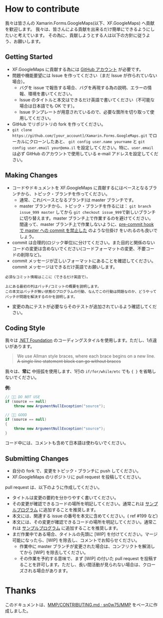 # How to contribute

我々は皆さんの Xamarin.Forms.GoogleMaps(以下、XF.GoogleMaps) へ貢献を歓迎します。
我々は、皆さんによる貢献を出来るだけ簡単にできるようにしたいと考えています。
その為に、貢献しようとする人は以下の方針に従うよう、お願いします。

## Getting Started

* XF.GoogleMaps に貢献する為には [GitHub アカウント](https://github.com/signup/free) が必要です。
* 問題や機能要望には Issue を作ってください（まだ Issue が作られていない場合）。
  * バグを issue で報告する場合、バグを再現する為の説明、エラーの情報、環境を書いてください。
  * Issue のタイトルと本文はできるだけ英語で書いてください（不可能な場合は日本語でも OK です）。
  * Issue テンプレートが用意されているので、必要な箇所を切り取って使用してください。
* GitHub でリポジトリの fork を作ってください。
* ``git clone https://github.com/[your_account]/Xamarin.Forms.GoogleMaps.git`` でローカルにクローンしたあと、 ``git config user.name yourname`` と ``git config user.email your@ema.il`` を設定してください。特に、``user.email`` は必ず GitHub のアカウントで使用している e-mail アドレスを設定してください。

## Making Changes

* コードやドキュメントを XF.GoogleMaps に貢献するにはベースとなるブランチから、トピック・ブランチを作ってください。
  * 通常、これ(ベースとなるブランチ)は master ブランチです。
  * master ブランチから、トピック・ブランチを作るには： `git branch
    issue_999 master` してから `git
    checkout issue_999`で新しいブランチに切り替えます。master ブランチ上で作業するのを避けてください。
    間違って、master ブランチ上で作業しないように、[pre-commit hook で master への commit を禁止した](http://blog.n-z.jp/blog/2014-02-07-pre-commit-hook.html) のような仕掛け
    をいれるのも良いでしょう。
* commit は合理的(ロジック単位)に分けてください。また目的と関係のないコードの変更は含めないでください(コードフォーマットの変更、不要コードの削除など)。
* commit メッセージが正しいフォーマットにあることを確認してください。commit メッセージはできるだけ英語でお願いします。

````
必須なコミット情報はここに（できるだけ英語で）。

上にある最初の列はパッチ/コミットの概要を説明します。
この本文はパッチが無い状態のプログラムの行動、なんでこの行動は問題なのか、どうやってパッチが問題を解決するのかを説明します。
````

* 変更の為にテストが必要ならそのテストが追加されているよう確認してください。

## Coding Style

我々は [.NET Foundation](https://github.com/dotnet/corefx/blob/master/Documentation/coding-guidelines/coding-style.md) のコーディングスタイルを使用します。ただし、1点違いがあります。

> We use Allman style braces, where each brace begins on a new line. ~~A single line statement block can go without braces~~

我々は、**常に** 中括弧を使用します、1行の ``if/for/while/etc`` でも ``{ }`` を省略しないでください。

**例:**

```csharp
// 👎🏽 DO NOT USE
if (source == null) 
    throw new ArgumentNullException("source");

// 👍🏽 GOOD
if (source == null)
{
    throw new ArgumentNullException("source");
}
```

コード中には、コメントも含めて日本語は使わないでください。

## Submitting Changes

* 自分の fork で、変更をトピック・ブランチに push してください。
* XF.GoogleMaps のリポジトリに pull request を投稿してください。

pull request は、以下のように作成してください。

* タイトルは変更の要約を分かりやすく書いてください。
* その変更が確認できるコードの場所を明記してください。通常これは [サンプルプログラム](https://github.com/amay077/Xamarin.Forms.GoogleMaps/tree/master/XFGoogleMapSample) に追加することを推奨します。
* 本文には、関連する issue の番号を本文に含めてください。( ref #199 など)
* 本文には、その変更が確認できるコードの場所を明記してください。通常これは [サンプルプログラム](https://github.com/amay077/Xamarin.Forms.GoogleMaps/tree/master/XFGoogleMapSample) に追加することを推奨します。
* まだ作業中である場合、タイトルの先頭に [WIP] を付けてください。マージ可能になったら、[WIP] を除去し、コメントでお知らせください。
  * 作業中に master ブランチが変更された場合は、コンフリクトを解消してから [WIP] を除去してください。
  * その作業を予約する意味で、まず [WIP] の付いた pull request を投稿することを許可します。ただし、長い間活動が見られない場合は、クローズされる場合があります。

# Thanks

このドキュメントは、[MMP/CONTRIBUTING.md · sn0w75/MMP](https://github.com/sn0w75/MMP/blob/master/CONTRIBUTING.md) をベースに作成しました。